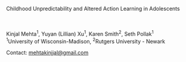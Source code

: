 Childhood Unpredictability and Altered Action Learning in Adolescents


<br><br>
Kinjal Mehta<sup>1</sup>, Yuyan (Lillian) Xu<sup>1</sup>, Karen Smith<sup>2</sup>, Seth Pollak<sup>1</sup><br>
<sup>1</sup>University of Wisconsin-Madison, <sup>2</sup>Rutgers University - Newark

Contact: mehtakinjjal@gmail.com
